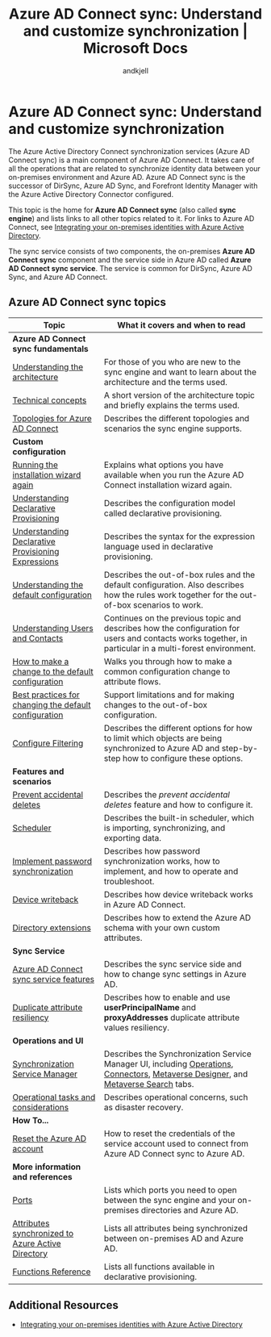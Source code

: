 ﻿---
title: 'Azure AD Connect sync: Understand and customize synchronization | Microsoft Docs'
description: Explains how Azure AD Connect sync works and how to customize.
services: active-directory
documentationcenter: ''
author: andkjell
manager: femila
editor: ''

ms.assetid: ee4bf802-045b-4da0-986e-90aba2de58d6
ms.service: active-directory
ms.workload: identity
ms.tgt_pltfrm: na
ms.devlang: na
ms.topic: article
ms.date: 11/01/2016
ms.author: markvi

ms.reviewer: cychua
ms.custom: iamfeature=AADConnect
---
# Azure AD Connect sync: Understand and customize synchronization
The Azure Active Directory Connect synchronization services (Azure AD Connect sync) is a main component of Azure AD Connect. It takes care of all the operations that are related to synchronize identity data between your on-premises environment and Azure AD. Azure AD Connect sync is the successor of DirSync, Azure AD Sync, and Forefront Identity Manager with the Azure Active Directory Connector configured.

This topic is the home for **Azure AD Connect sync** (also called **sync engine**) and lists links to all other topics related to it. For links to Azure AD Connect, see [Integrating your on-premises identities with Azure Active Directory](active-directory-aadconnect.md).

The sync service consists of two components, the on-premises **Azure AD Connect sync** component and the service side in Azure AD called **Azure AD Connect sync service**. The service is common for DirSync, Azure AD Sync, and Azure AD Connect.

## Azure AD Connect sync topics
| Topic | What it covers and when to read |
| --- | --- |
| **Azure AD Connect sync fundamentals** | |
| [Understanding the architecture](active-directory-aadconnectsync-understanding-architecture.md) |For those of you who are new to the sync engine and want to learn about the architecture and the terms used. |
| [Technical concepts](active-directory-aadconnectsync-technical-concepts.md) |A short version of the architecture topic and briefly explains the terms used. |
| [Topologies for Azure AD Connect](active-directory-aadconnect-topologies.md) |Describes the different topologies and scenarios the sync engine supports. |
| **Custom configuration** | |
| [Running the installation wizard again](active-directory-aadconnectsync-installation-wizard.md) |Explains what options you have available when you run the Azure AD Connect installation wizard again. |
| [Understanding Declarative Provisioning](active-directory-aadconnectsync-understanding-declarative-provisioning.md) |Describes the configuration model called declarative provisioning. |
| [Understanding Declarative Provisioning Expressions](active-directory-aadconnectsync-understanding-declarative-provisioning-expressions.md) |Describes the syntax for the expression language used in declarative provisioning. |
| [Understanding the default configuration](active-directory-aadconnectsync-understanding-default-configuration.md) |Describes the out-of-box rules and the default configuration. Also describes how the rules work together for the out-of-box scenarios to work. |
| [Understanding Users and Contacts](active-directory-aadconnectsync-understanding-users-and-contacts.md) |Continues on the previous topic and describes how the configuration for users and contacts works together, in particular in a multi-forest environment. |
| [How to make a change to the default configuration](active-directory-aadconnectsync-change-the-configuration.md) |Walks you through how to make a common configuration change to attribute flows. |
| [Best practices for changing the default configuration](active-directory-aadconnectsync-best-practices-changing-default-configuration.md) |Support limitations and for making changes to the out-of-box configuration. |
| [Configure Filtering](active-directory-aadconnectsync-configure-filtering.md) |Describes the different options for how to limit which objects are being synchronized to Azure AD and step-by-step how to configure these options. |
| **Features and scenarios** | |
| [Prevent accidental deletes](active-directory-aadconnectsync-feature-prevent-accidental-deletes.md) |Describes the *prevent accidental deletes* feature and how to configure it. |
| [Scheduler](active-directory-aadconnectsync-feature-scheduler.md) |Describes the built-in scheduler, which is importing, synchronizing, and exporting data. |
| [Implement password synchronization](active-directory-aadconnectsync-implement-password-synchronization.md) |Describes how password synchronization works, how to implement, and how to operate and troubleshoot. |
| [Device writeback](active-directory-aadconnect-feature-device-writeback.md) |Describes how device writeback works in Azure AD Connect. |
| [Directory extensions](active-directory-aadconnectsync-feature-directory-extensions.md) |Describes how to extend the Azure AD schema with your own custom attributes. |
| **Sync Service** | |
| [Azure AD Connect sync service features](active-directory-aadconnectsyncservice-features.md) |Describes the sync service side and how to change sync settings in Azure AD. |
| [Duplicate attribute resiliency](active-directory-aadconnectsyncservice-duplicate-attribute-resiliency.md) |Describes how to enable and use **userPrincipalName** and **proxyAddresses** duplicate attribute values resiliency. |
| **Operations and UI** | |
| [Synchronization Service Manager](active-directory-aadconnectsync-service-manager-ui.md) |Describes the Synchronization Service Manager UI, including [Operations](active-directory-aadconnectsync-service-manager-ui-operations.md), [Connectors](active-directory-aadconnectsync-service-manager-ui-connectors.md), [Metaverse Designer](active-directory-aadconnectsync-service-manager-ui-mvdesigner.md), and [Metaverse Search](active-directory-aadconnectsync-service-manager-ui-mvsearch.md) tabs. |
| [Operational tasks and considerations](active-directory-aadconnectsync-operations.md) |Describes operational concerns, such as disaster recovery. |
| **How To...** | |
| [Reset the Azure AD account](active-directory-aadconnectsync-howto-azureadaccount.md) |How to reset the credentials of the service account used to connect from Azure AD Connect sync to Azure AD. |
| **More information and references** | |
| [Ports](active-directory-aadconnect-ports.md) |Lists which ports you need to open between the sync engine and your on-premises directories and Azure AD. |
| [Attributes synchronized to Azure Active Directory](active-directory-aadconnectsync-attributes-synchronized.md) |Lists all attributes being synchronized between on-premises AD and Azure AD. |
| [Functions Reference](active-directory-aadconnectsync-functions-reference.md) |Lists all functions available in declarative provisioning. |

## Additional Resources
* [Integrating your on-premises identities with Azure Active Directory](active-directory-aadconnect.md)

